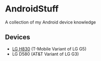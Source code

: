 # AndroidStuff
A collection of my Android device knowledge


## Devices
* [LG H830](https://github.com/crossan007/AndroidStuff/blob/master/H830.md) (T-Mobile Variant of LG G5)
* LG D580 (AT&T Variant of LG G3)
